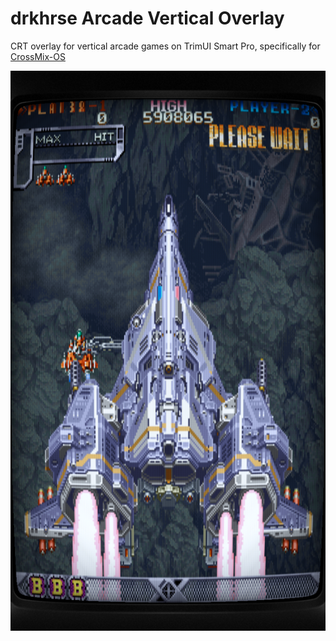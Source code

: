 # drkhrse Arcade Vertical Overlay
CRT overlay for vertical arcade games on TrimUI Smart Pro, specifically for [CrossMix-OS](https://github.com/cizia64/CrossMix-OS)

![Screenshot of 16:10 content](/screenshots/vertical_16_10_example.png)
